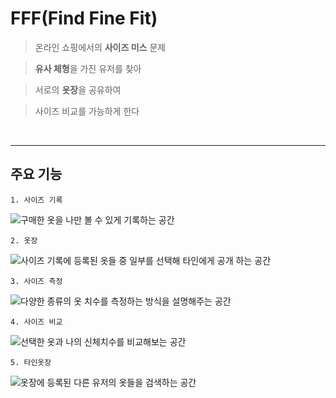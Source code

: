 # FFF(Find Fine Fit)

> 온라인 쇼핑에서의 **사이즈 미스** 문제

> **유사 체형**을 가진 유저를 찾아

> 서로의 **옷장**을 공유하여

> 사이즈 비교를 가능하게 한다

&nbsp;

---

## 주요 기능

    1. 사이즈 기록

![구매한 옷을 나만 볼 수 있게 기록하는 공간]()

    2. 옷장

![사이즈 기록에 등록된 옷들 중 일부를 선택해 타인에게 공개 하는 공간]()

    3. 사이즈 측정

![다양한 종류의 옷 치수를 측정하는 방식을 설명해주는 공간]()

    4. 사이즈 비교

![선택한 옷과 나의 신체치수를 비교해보는 공간]()

    5. 타인옷장

![옷장에 등록된 다른 유저의 옷들을 검색하는 공간]()
